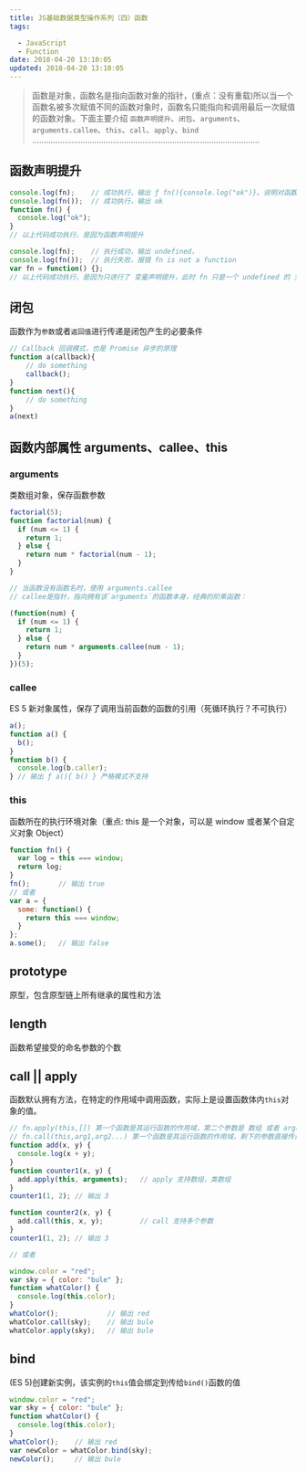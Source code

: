 ```yaml
---
title: JS基础数据类型操作系列（四）函数
tags:

  - JavaScript
  - Function
date: 2018-04-20 13:10:05
updated: 2018-04-20 13:10:05
---
```


> 函数是对象，函数名是指向函数对象的指针，(重点：没有重载)所以当一个函数名被多次赋值不同的函数对象时，函数名只能指向和调用最后一次赋值的函数对象。下面主要介绍 `函数声明提升`、`闭包`、`arguments`、`arguments.callee`、`this`、`call`、`apply`、`bind`
> ...................................................................................................

## 函数声明提升

```js
console.log(fn);    // 成功执行，输出 ƒ fn(){console.log("ok")}。说明对函数声明进行了提升并解析
console.log(fn());  // 成功执行，输出 ok
function fn() {
  console.log("ok");
}
// 以上代码成功执行，是因为函数声明提升

console.log(fn);    // 执行成功，输出 undefined，
console.log(fn());  // 执行失败，报错 fn is not a function
var fn = function() {};
// 以上代码成功执行，是因为只进行了 变量声明提升，此时 fn 只是一个 undefined 的 变量名
```

## 闭包
函数作为`参数`或者`返回值`进行传递是闭包产生的必要条件
```js
// Callback 回调模式，也是 Promise 异步的原理
function a(callback){
    // do something
    callback();
}
function next(){
    // do something
}
a(next)
```

## 函数内部属性 arguments、callee、this

### arguments

类数组对象，保存函数参数

```js
factorial(5);
function factorial(num) {
  if (num <= 1) {
    return 1;
  } else {
    return num * factorial(num - 1);
  }
}

// 当函数没有函数名时，使用 arguments.callee
// callee是指针，指向拥有该`arguments`的函数本身，经典的阶乘函数：

(function(num) {
  if (num <= 1) {
    return 1;
  } else {
    return num * arguments.callee(num - 1);
  }
})(5);
```

### callee

ES 5 新对象属性，保存了调用当前函数的函数的引用（死循环执行？不可执行）

```js
a();
function a() {
  b();
}
function b() {
  console.log(b.caller);
} // 输出 ƒ a(){ b() } 严格模式不支持
```

### this

函数所在的执行环境对象（重点: this 是一个对象，可以是 window 或者某个自定义对象 Object）

```js
function fn() {
  var log = this === window;
  return log; 
}
fn();       // 输出 true
// 或者
var a = {
  some: function() {
    return this === window; 
  }
};
a.some();   // 输出 false
```

## prototype

原型，包含原型链上所有继承的属性和方法

## length

函数希望接受的命名参数的个数

## call || apply

函数默认拥有方法，在特定的作用域中调用函数，实际上是设置函数体内`this`对象的值。

```js
// fn.apply(this,[]) 第一个函数是其运行函数的作用域，第二个参数是 数组 或者 arguments 对象。
// fn.call(this,arg1,arg2...) 第一个函数是其运行函数的作用域，剩下的参数直接传递给函数。
function add(x, y) {
  console.log(x + y);
}
function counter1(x, y) {
  add.apply(this, arguments);   // apply 支持数组，类数组
}
counter1(1, 2); // 输出 3

function counter2(x, y) {
  add.call(this, x, y);         // call 支持多个参数
}
counter1(1, 2); // 输出 3

// 或者

window.color = "red";
var sky = { color: "bule" };
function whatColor() {
  console.log(this.color);
}
whatColor();            // 输出 red
whatColor.call(sky);    // 输出 bule
whatColor.apply(sky);   // 输出 bule
```

## bind

(ES 5)创建新实例，该实例的`this`值会绑定到传给`bind()`函数的值

```js
window.color = "red";
var sky = { color: "bule" };
function whatColor() {
  console.log(this.color);
}
whatColor();    // 输出 red
var newColor = whatColor.bind(sky);
newColor();     // 输出 bule
```
